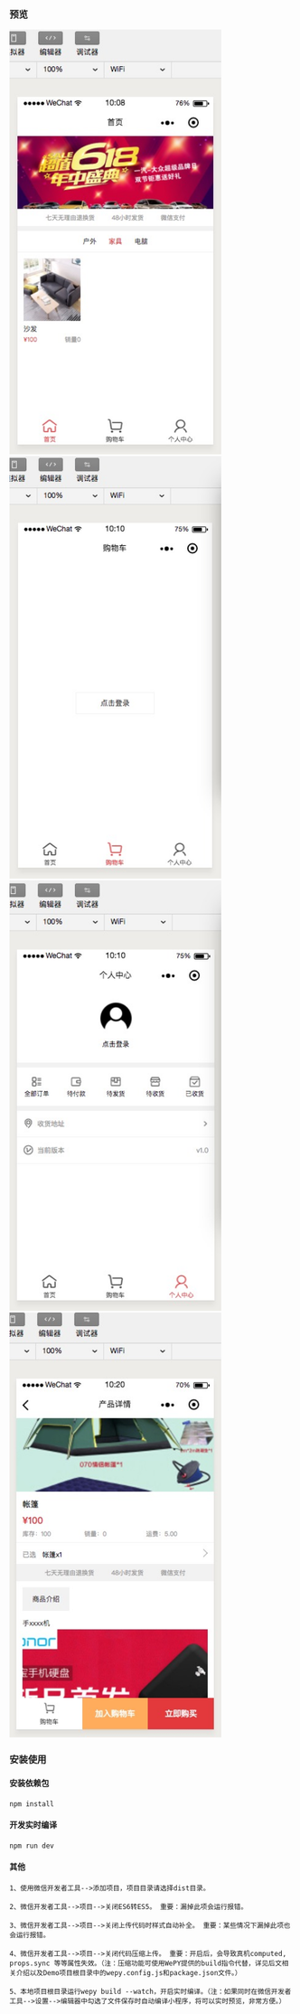 ### 预览

<div><img src="preview1.jpg" width="375"/></div>
<div><img src="preview2.jpg" width="375"/></div>
<div><img src="preview3.jpg" width="375"/></div>
<div><img src="preview4.jpg" width="375"/></div>

### 安装使用

#### 安装依赖包

```console
npm install
```

#### 开发实时编译

```console
npm run dev
```

#### 其他

```console
1、使用微信开发者工具-->添加项目，项目目录请选择dist目录。

2、微信开发者工具-->项目-->关闭ES6转ES5。 重要：漏掉此项会运行报错。

3、微信开发者工具-->项目-->关闭上传代码时样式自动补全。 重要：某些情况下漏掉此项也会运行报错。

4、微信开发者工具-->项目-->关闭代码压缩上传。 重要：开启后，会导致真机computed, props.sync 等等属性失效。（注：压缩功能可使用WePY提供的build指令代替，详见后文相关介绍以及Demo项目根目录中的wepy.config.js和package.json文件。）

5、本地项目根目录运行wepy build --watch，开启实时编译。（注：如果同时在微信开发者工具-->设置-->编辑器中勾选了文件保存时自动编译小程序，将可以实时预览，非常方便。）
```
